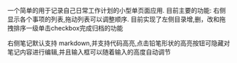 
一个简单的用于记录自己日常工作计划的小型单页面应用.
目前主要的功能:
右侧显示各个事项的列表,拖动列表可以调整顺序. 目前实现了左侧目录增,删，改和拖拽排序一级单击checkbox完成归档的功能

右侧笔记默认支持 markdown,并支持代码高亮,点击铅笔形状的高亮按钮可隐藏对笔记内容进行编辑,并且输入框可以随着输入的高度自动调节




